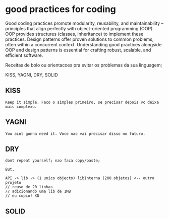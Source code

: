 # good practices for coding

Good coding practices promote modularity, reusability, and maintainability – principles that align perfectly with object-oriented programming (OOP). OOP provides structures (classes, inheritance) to implement these practices. Design patterns offer proven solutions to common problems, often within a concurrent context.  Understanding good practices alongside OOP and design patterns is essential for crafting robust, scalable, and efficient software.


Receitas de bolo ou orientacoes pra evitar os problemas da sua linguagem;

KISS, YAGNI, DRY, SOLID

## KISS
    Keep it simple. Faco o simples primeiro, se precisar depois vc deixa mais complexo.

## YAGNI
    You aint gonna need it. Voce nao vai precisar disso no futuro.

## DRY
    dont repeat yourself; nao faca copy/paste;

    But,

    API -> lib -> (1 unico objecto) libInterna (200 objetos) <-- outro projeto
    // reuso de 20 linhas
    // adicionando uma lib de 1MB
    // eu copio! XD

## SOLID




